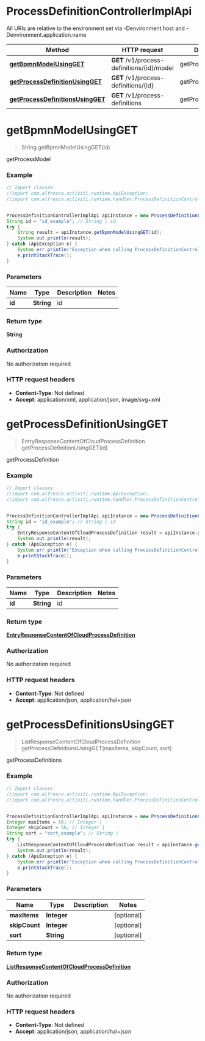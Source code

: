 # ProcessDefinitionControllerImplApi

All URIs are relative to the environment set via -Denvironment.host and -Denvironment.application.name

Method | HTTP request | Description
------------- | ------------- | -------------
[**getBpmnModelUsingGET**](ProcessDefinitionControllerImplApi.md#getBpmnModelUsingGET) | **GET** /v1/process-definitions/{id}/model | getProcessModel
[**getProcessDefinitionUsingGET**](ProcessDefinitionControllerImplApi.md#getProcessDefinitionUsingGET) | **GET** /v1/process-definitions/{id} | getProcessDefinition
[**getProcessDefinitionsUsingGET**](ProcessDefinitionControllerImplApi.md#getProcessDefinitionsUsingGET) | **GET** /v1/process-definitions | getProcessDefinitions

<a name="getBpmnModelUsingGET"></a>
# **getBpmnModelUsingGET**
> String getBpmnModelUsingGET(id)

getProcessModel

### Example
```java
// Import classes:
//import com.alfresco.activiti.runtime.ApiException;
//import com.alfresco.activiti.runtime.handler.ProcessDefinitionControllerImplApi;


ProcessDefinitionControllerImplApi apiInstance = new ProcessDefinitionControllerImplApi();
String id = "id_example"; // String | id
try {
    String result = apiInstance.getBpmnModelUsingGET(id);
    System.out.println(result);
} catch (ApiException e) {
    System.err.println("Exception when calling ProcessDefinitionControllerImplApi#getBpmnModelUsingGET");
    e.printStackTrace();
}
```

### Parameters

Name | Type | Description  | Notes
------------- | ------------- | ------------- | -------------
 **id** | **String**| id |

### Return type

**String**

### Authorization

No authorization required

### HTTP request headers

 - **Content-Type**: Not defined
 - **Accept**: application/xml, application/json, image/svg+xml

<a name="getProcessDefinitionUsingGET"></a>
# **getProcessDefinitionUsingGET**
> EntryResponseContentOfCloudProcessDefinition getProcessDefinitionUsingGET(id)

getProcessDefinition

### Example
```java
// Import classes:
//import com.alfresco.activiti.runtime.ApiException;
//import com.alfresco.activiti.runtime.handler.ProcessDefinitionControllerImplApi;


ProcessDefinitionControllerImplApi apiInstance = new ProcessDefinitionControllerImplApi();
String id = "id_example"; // String | id
try {
    EntryResponseContentOfCloudProcessDefinition result = apiInstance.getProcessDefinitionUsingGET(id);
    System.out.println(result);
} catch (ApiException e) {
    System.err.println("Exception when calling ProcessDefinitionControllerImplApi#getProcessDefinitionUsingGET");
    e.printStackTrace();
}
```

### Parameters

Name | Type | Description  | Notes
------------- | ------------- | ------------- | -------------
 **id** | **String**| id |

### Return type

[**EntryResponseContentOfCloudProcessDefinition**](EntryResponseContentOfCloudProcessDefinition.md)

### Authorization

No authorization required

### HTTP request headers

 - **Content-Type**: Not defined
 - **Accept**: application/json, application/hal+json

<a name="getProcessDefinitionsUsingGET"></a>
# **getProcessDefinitionsUsingGET**
> ListResponseContentOfCloudProcessDefinition getProcessDefinitionsUsingGET(maxItems, skipCount, sort)

getProcessDefinitions

### Example
```java
// Import classes:
//import com.alfresco.activiti.runtime.ApiException;
//import com.alfresco.activiti.runtime.handler.ProcessDefinitionControllerImplApi;


ProcessDefinitionControllerImplApi apiInstance = new ProcessDefinitionControllerImplApi();
Integer maxItems = 56; // Integer | 
Integer skipCount = 56; // Integer | 
String sort = "sort_example"; // String | 
try {
    ListResponseContentOfCloudProcessDefinition result = apiInstance.getProcessDefinitionsUsingGET(maxItems, skipCount, sort);
    System.out.println(result);
} catch (ApiException e) {
    System.err.println("Exception when calling ProcessDefinitionControllerImplApi#getProcessDefinitionsUsingGET");
    e.printStackTrace();
}
```

### Parameters

Name | Type | Description  | Notes
------------- | ------------- | ------------- | -------------
 **maxItems** | **Integer**|  | [optional]
 **skipCount** | **Integer**|  | [optional]
 **sort** | **String**|  | [optional]

### Return type

[**ListResponseContentOfCloudProcessDefinition**](ListResponseContentOfCloudProcessDefinition.md)

### Authorization

No authorization required

### HTTP request headers

 - **Content-Type**: Not defined
 - **Accept**: application/json, application/hal+json

